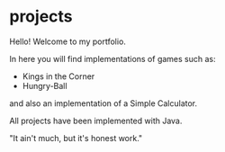# projects

Hello! Welcome to my portfolio.

In here you will find implementations of games such as:
+ Kings in the Corner
+ Hungry-Ball

and also an implementation of a Simple Calculator.


All projects have been implemented with Java.

"It ain't much, but it's honest work."